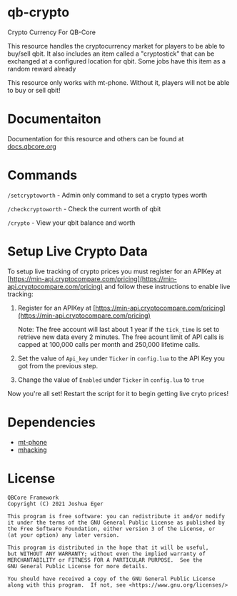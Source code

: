 # qb-crypto
Crypto Currency For QB-Core

This resource handles the cryptocurrency market for players to be able to buy/sell qbit. It also includes an item called a "cryptostick" that can be exchanged at a configured location for qbit. Some jobs have this item as a random reward already

This resource only works with mt-phone. Without it, players will not be able to buy or sell qbit!


# Documentaiton
Documentation for this resource and others can be found at [docs.qbcore.org](https://docs.qbcore.org/qbcore-documentation/qbcore-resources/qb-crypto)

# Commands

`/setcryptoworth` - Admin only command to set a crypto types worth

`/checkcryptoworth` - Check the current worth of qbit

`/crypto` - View your qbit balance and worth

# Setup Live Crypto Data

To setup live tracking of crypto prices you must register for an APIKey at [https://min-api.cryptocompare.com/pricing](https://min-api.cryptocompare.com/pricing) and follow these instructions to enable live tracking:

1. Register for an APIKey at [https://min-api.cryptocompare.com/pricing](https://min-api.cryptocompare.com/pricing)
   
    Note: The free account will last about 1 year if the `tick_time` is set to retrieve new data every 2 minutes. The free acount limit of API calls is capped at 100,000 calls per month and 250,000 lifetime calls.

2. Set the value of `Api_key` under `Ticker` in `config.lua` to the API Key you got from the previous step.
3.  Change the value of `Enabled` under `Ticker` in `config.lua` to `true`

Now you're all set! Restart the script for it to begin getting live cryto prices!

# Dependencies
- [mt-phone](https://github.com/qbcore-framework/mt-phone)
- [mhacking](https://github.com/qbcore-framework/mhacking)

# License

    QBCore Framework
    Copyright (C) 2021 Joshua Eger

    This program is free software: you can redistribute it and/or modify
    it under the terms of the GNU General Public License as published by
    the Free Software Foundation, either version 3 of the License, or
    (at your option) any later version.

    This program is distributed in the hope that it will be useful,
    but WITHOUT ANY WARRANTY; without even the implied warranty of
    MERCHANTABILITY or FITNESS FOR A PARTICULAR PURPOSE.  See the
    GNU General Public License for more details.

    You should have received a copy of the GNU General Public License
    along with this program.  If not, see <https://www.gnu.org/licenses/>
